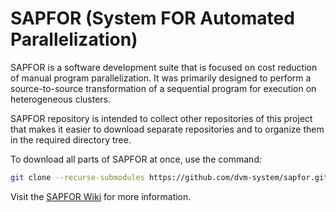 # SAPFOR (System FOR Automated Parallelization)

SAPFOR is a software development suite that is focused on cost reduction of manual program parallelization. It was primarily designed to perform a source-to-source transformation of a sequential program for execution on heterogeneous clusters.

SAPFOR repository is intended to collect other repositories of this project that makes it easier to download separate repositories and to organize them in the required directory tree.

To download all parts of SAPFOR at once, use the command:

```bash
git clone --recurse-submodules https://github.com/dvm-system/sapfor.git
```

Visit the [SAPFOR Wiki](https://github.com/dvm-system/tsar/wiki) for more information.
